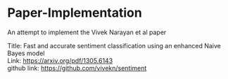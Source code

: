 # Paper-Implementation
An attempt to implement the Vivek Narayan et al paper 


Title: Fast and accurate sentiment classification using an enhanced Naive Bayes model<br>
Link:  https://arxiv.org/pdf/1305.6143<br>
github link: https://github.com/vivekn/sentiment
